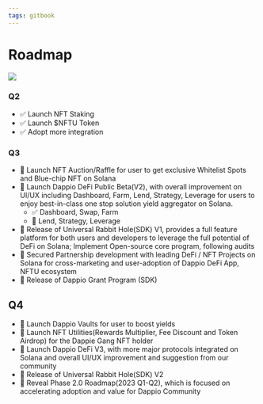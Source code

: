 ```yaml
---
tags: gitbook
---
```


# Roadmap

![](https://hackmd.io/_uploads/BJtEvH-i9.jpg)




### Q2

- ✅ Launch NFT Staking
- ✅ Launch $NFTU Token
- ✅ Adopt more integration

### Q3
- 🚧 Launch NFT Auction/Raffle for user to get exclusive Whitelist Spots and Blue-chip NFT on Solana
- 🚧 Launch Dappio DeFi Public Beta(V2), with overall improvement on UI/UX including Dashboard, Farm, Lend, Strategy, Leverage for users to enjoy best-in-class one stop solution yield aggregator on Solana.
   - ✅ Dashboard, Swap, Farm  
   - 🚧 Lend, Strategy, Leverage
- 🚧 Release of Universal Rabbit Hole(SDK) V1, provides a full feature platform for both users and developers to leverage the full potential of DeFi on Solana; Implement Open-source core program, following audits
- 🚧 Secured Partnership development with leading DeFi / NFT Projects on Solana for cross-marketing and user-adoption of Dappio DeFi App, NFTU ecosystem
- 🚧 Release of Dappio Grant Program (SDK)



## Q4
- 🚧 Launch Dappio Vaults for user to boost yields 
- 🚧 Launch NFT Utilities(Rewards Multiplier, Fee Discount and Token Airdrop) for the Dappie Gang NFT holder
- 🚧 Launch Dappio DeFi V3, with more major protocols integrated on Solana and overall UI/UX improvement and suggestion from our community
- 🚧 Release of Universal Rabbit Hole(SDK) V2
- 🚧 Reveal Phase 2.0 Roadmap(2023 Q1-Q2), which is focused on accelerating adoption and value for Dappio Community

